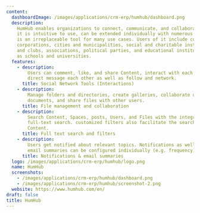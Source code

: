 ```yaml
---
content:
  dashboardImage: /images/applications/crm-erp/humhub/dashboard.png
  description:
    HumHub enables organizations to connect, communicate, and collaborate.
    it is intuitive to use, can be extended individually with numerous modules, and
    is an irreplaceable tool for many use cases. Users of it include companies and
    corporations, cities and municipalities, social and charitable institutions, foundations
    and clubs, associations, political parties, and educational institutions such
    as schools and universities.
  features:
    - description:
        Users can comment, like, and share Content, interact with each other,
        direct message each other as well as follow and network.
      title: Social Network Tools (Interactions)
    - description:
        Manage folders and directories, create galleries, collaborate on
        documents, and share files with other users.
      title: File management and collaboration
    - description:
        Search Content, Spaces, posts, Users, and Files with the integrated
        full-text search. customized filters also facilitate the search for specific
        Content.
      title: Full text search and filters
    - description:
        Users get notified about relevant topics. Notifications as well as
        email summaries can be configured individually (e.g. frequency).
      title: Notifications & email summaries
  logo: /images/applications/crm-erp/humhub/logo.png
  name: HumHub
  screenshots:
    - /images/applications/crm-erp/humhub/dashboard.png
    - /images/applications/crm-erp/humhub/screenshot-2.png
  website: https://www.humhub.com/en/
draft: false
title: HumHub
---
```


